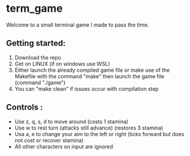# term_game

Welcome to a small terminal game I made to pass the time.

## Getting started:

1. Download the repo
2. Get on LINUX (if on windows use WSL) 
3. Either launch the already compiled game file or make use of the Makefile with the command "make" then launch the game file (command "./game")
4. You can "make clean" if issues occur with compilation step

## Controls :
- Use z, q, s, d to move around (costs 1 stamina)
- Use w to rest turn (attacks still advance) (restores 3 stamina)
- Usa a, e to change your aim to the left or right (ticks forward but does not cost or recover stamina)
- All other characters on input are ignored